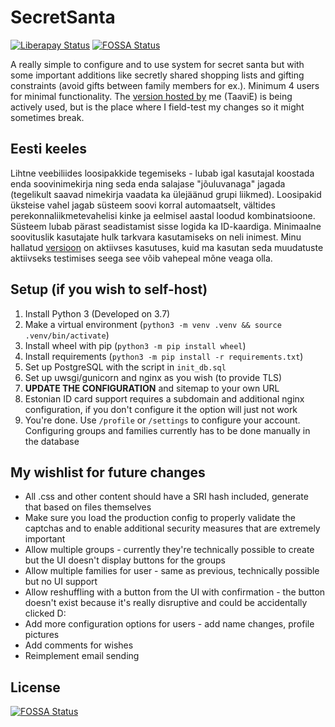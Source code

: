 # SecretSanta
[![Liberapay Status](https://img.shields.io/liberapay/patrons/Taavi.svg?logo=liberapay)](https://liberapay.com/Taavi)
[![FOSSA Status](https://app.fossa.io/api/projects/git%2Bgithub.com%2FTaaviE%2FSecretSanta.svg?type=shield)](https://app.fossa.io/projects/git%2Bgithub.com%2FTaaviE%2FSecretSanta?ref=badge_shield)

A really simple to configure and to use system for secret santa but with some important additions like secretly shared
shopping lists and gifting constraints (avoid gifts between family members for ex.). Minimum 4 users for minimal functionality. The [version hosted by](https://jolod.aegrel.ee) me (TaaviE) is being actively used, but is the place where I field-test my changes so it might sometimes break.

## Eesti keeles

Lihtne veebiliides loosipakkide tegemiseks - lubab igal kasutajal koostada enda soovinimekirja ning seda enda salajase "jõuluvanaga" jagada (tegelikult saavad nimekirja vaadata ka ülejäänud grupi liikmed). Loosipakid üksteise vahel jagab süsteem soovi korral automaatselt, vältides perekonnaliikmetevahelisi kinke ja eelmisel aastal loodud kombinatsioone. Süsteem lubab pärast seadistamist sisse logida ka ID-kaardiga. Minimaalne soovituslik kasutajate hulk tarkvara kasutamiseks on neli inimest. Minu hallatud [versioon](https://jolod.aegrel.ee) on aktiivses kasutuses, kuid ma kasutan seda muudatuste aktiivseks testimises seega see võib vahepeal mõne veaga olla.

## Setup (if you wish to self-host)
 1. Install Python 3 (Developed on 3.7)
 2. Make a virtual environment (`python3 -m venv .venv && source .venv/bin/activate`)
 3. Install wheel with pip (`python3 -m pip install wheel`)
 4. Install requirements (`python3 -m pip install -r requirements.txt`)
 5. Set up PostgreSQL with the script in `init_db.sql`
 6. Set up uwsgi/gunicorn and nginx as you wish (to provide TLS)
 7. **UPDATE THE CONFIGURATION** and sitemap to your own URL 
 8. Estonian ID card support requires a subdomain and additional nginx configuration, if you don't configure it the option will just not work
 9. You're done. Use `/profile` or `/settings` to configure your account. Configuring groups and families currently has to be done manually in the database

## My wishlist for future changes

  * All .css and other content should have a SRI hash included, generate that based on files themselves
  * Make sure you load the production config to properly validate the captchas and to enable additional security measures that are extremely important
  * Allow multiple groups - currently they're technically possible to create but the UI doesn't display buttons for the groups
  * Allow multiple families for user - same as previous, technically possible but no UI support
  * Allow reshuffling with a button from the UI with confirmation - the button doesn't exist because it's really disruptive and could be accidentally clicked D:
  * Add more configuration options for users - add name changes, profile pictures
  * Add comments for wishes
  * Reimplement email sending

## License
[![FOSSA Status](https://app.fossa.io/api/projects/git%2Bgithub.com%2FTaaviE%2FSecretSanta.svg?type=large)](https://app.fossa.io/projects/git%2Bgithub.com%2FTaaviE%2FSecretSanta?ref=badge_large)
